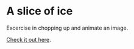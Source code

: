 # A slice of ice

Excercise in chopping up and animate an image.

[Check it out here](https://alexgelato.netlify.app).
